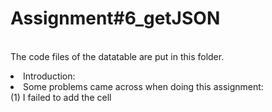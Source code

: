 # Assignment#6_getJSON
<br>The code files of the datatable are put in this folder.

<li>Introduction:
<li>Some problems came across when doing this assignment:
<br>(1) I failed to add the cell 
